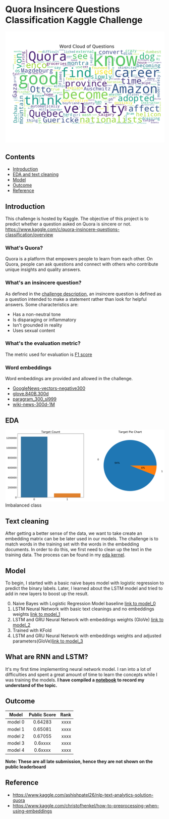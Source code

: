 # Quora Insincere Questions Classification Kaggle Challenge

![wordcloud](https://github.com/kammybdeng/quora-insincere-question/blob/master/img/quora_wordcloud.png)

## Contents
- [Introduction](#Introduction)
- [EDA and text cleaning](#EDA)
- [Model](#Model)
- [Outcome](#Outcome)
- [Reference](#Reference)


## Introduction

This challenge is hosted by Kaggle. The objective of this project is to predict whether a question asked on Quora is sincere or not.
https://www.kaggle.com/c/quora-insincere-questions-classification/overview

### What's Quora?
Quora is a platform that empowers people to learn from each other. On Quora, people can ask questions and connect with others who contribute unique insights and quality answers.

### What's an insincere question?
As defined in the [challenge description](https://www.kaggle.com/c/quora-insincere-questions-classification/data), an insincere question is defined as a question intended to make a statement rather than look for helpful answers. Some characteristics are:

- Has a non-neutral tone
- Is disparaging or inflammatory
- Isn't grounded in reality
- Uses sexual content

### What's the evaluation metric?
The metric used for evaluation is [F1 score](https://en.wikipedia.org/wiki/F1_score)

### Word embeddings
Word embeddings are provided and allowed in the challenge.
- [GoogleNews-vectors-negative300](https://code.google.com/archive/p/word2vec/)
- [glove.840B.300d](https://nlp.stanford.edu/projects/glove/)
- [paragram_300_sl999](https://cogcomp.org/page/resource_view/106)
- [wiki-news-300d-1M](https://fasttext.cc/docs/en/english-vectors.html)

## EDA

![EDA](https://github.com/kammybdeng/quora-insincere-question/blob/master/img/targetcount.png)
Imbalanced class


## Text cleaning
After getting a better sense of the data, we want to take create an embedding matrix can be be later used in our models. The challenge is to match words in the training set with the words in the embedding documents. In order to do this, we first need to clean up the text in the training data. The process can be found in my [eda kernel](https://github.com/kammybdeng/quora-insincere-question/blob/master/model/quora-insincere-eda-preprocessing.ipynb).



## Model
To begin, I started with a basic naive bayes model with logistic regression to predict the binary labels. Later, I learned about the LSTM model and tried to add in new layers to boost up the result.

  0. Naive Bayes with Logistic Regression Model baseline [link to model_0](https://github.com/kammybdeng/quora-insincere-question/blob/master/model/model_0.ipynb)
  1. LSTM Neural Network with basic text cleanings and no embeddings weights [link to model_1](https://github.com/kammybdeng/quora-insincere-question/blob/master/model/model_1.ipynb)
  2. LSTM and GRU Neural Network with embeddings weights (GloVe) [link to model_2](https://github.com/kammybdeng/quora-insincere-question/blob/master/model/model_2.ipynb)
  3. Trained with KFold
  4. LSTM and GRU Neural Network with embeddings weights and adjusted parameters(GloVe)[link to model_3](xxx)

## What are RNN and LSTM?

It's my first time implementing neural network model. I ran into a lot of difficulties and spent a great amount of time to learn the concepts while I was training the models. **I have compiled a [notebook](https://github.com/kammybdeng/quora-insincere-question/blob/master/nn_notes.md) to record my understand of the topic.**

## Outcome

| Model         | Public Score  | Rank  |
| ------------- |:-------------:| -----:|
| model 0       | 0.64283       | xxxx  |
| model 1       | 0.65081       | xxxx  |
| model 2       | 0.67055       | xxxx  |
| model 3       | 0.6xxxx       | xxxx  |
| model 4       | 0.6xxxx       | xxxx  |

**Note: These are all late submission, hence they are not shown on the public leaderboard**

## Reference

- https://www.kaggle.com/ashishpatel26/nlp-text-analytics-solution-quora
- https://www.kaggle.com/christofhenkel/how-to-preprocessing-when-using-embeddings
